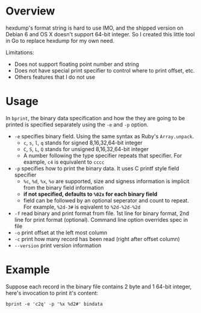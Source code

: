 # Overview

hexdump's format string is hard to use IMO, and the shipped version on Debian 6
and OS X doesn't support 64-bit integer. So I created this little tool in Go to
replace hexdump for my own need.

Limitations:

- Does not support floating point number and string
- Does not have special print specifier to control where to print offset, etc.
- Others features that I do not use

# Usage

In `bprint`, the binary data specification and how the they are going to be
printed is specified separately using the `-e` and `-p` option.

- `-e` specifies binary field. Using the same syntax as Ruby's `Array.unpack`.
  - `c`, `s`, `l`, `q` stands for signed 8,16,32,64-bit integer
  - `C`, `S`, `L`, `Q` stands for unsigned 8,16,32,64-bit integer
  - A number following the type specifier repeats that specifier. For example, `c4` is equivalent to `cccc`
- `-p` specifies how to print the binary data. It uses C printf style field specifier
  - `%c`, `%d`, `%x`, `%o` are supported, size and signess information is implicit from the binary field information
  - **if not specified, defaults to `%02x` for each binary field**
  - field can be followed by an optional seperator and count to repeat. For example, `%2d-3#` is eqivalent to `%2d-%2d-%2d`
- `-f` read binary and print format from file. 1st line for binary format, 2nd line for print format (optional). Command line option overrides spec in file
- `-o` print offset at the left most column
- `-c` print how many record has been read (right after offset column)
- `--version` print version information

# Example

Suppose each record in the binary file contains 2 byte and 1 64-bit integer, here's invocation to print it's content:

    bprint -e 'c2q' -p '%x %d2#' bindata